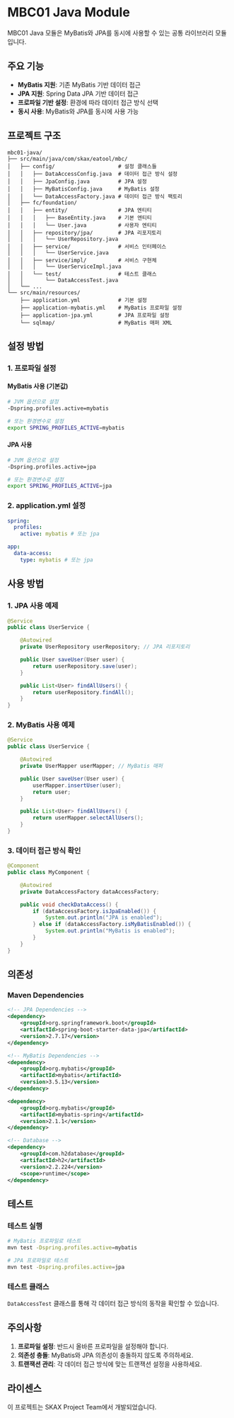 # MBC01 Java Module

MBC01 Java 모듈은 MyBatis와 JPA를 동시에 사용할 수 있는 공통 라이브러리 모듈입니다.

## 주요 기능

- **MyBatis 지원**: 기존 MyBatis 기반 데이터 접근
- **JPA 지원**: Spring Data JPA 기반 데이터 접근
- **프로파일 기반 설정**: 환경에 따라 데이터 접근 방식 선택
- **동시 사용**: MyBatis와 JPA를 동시에 사용 가능

## 프로젝트 구조

```
mbc01-java/
├── src/main/java/com/skax/eatool/mbc/
│   ├── config/                    # 설정 클래스들
│   │   ├── DataAccessConfig.java  # 데이터 접근 방식 설정
│   │   ├── JpaConfig.java         # JPA 설정
│   │   ├── MyBatisConfig.java     # MyBatis 설정
│   │   └── DataAccessFactory.java # 데이터 접근 방식 팩토리
│   ├── fc/foundation/
│   │   ├── entity/                # JPA 엔티티
│   │   │   ├── BaseEntity.java    # 기본 엔티티
│   │   │   └── User.java          # 사용자 엔티티
│   │   ├── repository/jpa/        # JPA 리포지토리
│   │   │   └── UserRepository.java
│   │   ├── service/               # 서비스 인터페이스
│   │   │   └── UserService.java
│   │   ├── service/impl/          # 서비스 구현체
│   │   │   └── UserServiceImpl.java
│   │   └── test/                  # 테스트 클래스
│   │       └── DataAccessTest.java
│   └── ...
└── src/main/resources/
    ├── application.yml            # 기본 설정
    ├── application-mybatis.yml    # MyBatis 프로파일 설정
    ├── application-jpa.yml        # JPA 프로파일 설정
    └── sqlmap/                    # MyBatis 매퍼 XML
```

## 설정 방법

### 1. 프로파일 설정

#### MyBatis 사용 (기본값)

```bash
# JVM 옵션으로 설정
-Dspring.profiles.active=mybatis

# 또는 환경변수로 설정
export SPRING_PROFILES_ACTIVE=mybatis
```

#### JPA 사용

```bash
# JVM 옵션으로 설정
-Dspring.profiles.active=jpa

# 또는 환경변수로 설정
export SPRING_PROFILES_ACTIVE=jpa
```

### 2. application.yml 설정

```yaml
spring:
  profiles:
    active: mybatis # 또는 jpa

app:
  data-access:
    type: mybatis # 또는 jpa
```

## 사용 방법

### 1. JPA 사용 예제

```java
@Service
public class UserService {

    @Autowired
    private UserRepository userRepository; // JPA 리포지토리

    public User saveUser(User user) {
        return userRepository.save(user);
    }

    public List<User> findAllUsers() {
        return userRepository.findAll();
    }
}
```

### 2. MyBatis 사용 예제

```java
@Service
public class UserService {

    @Autowired
    private UserMapper userMapper; // MyBatis 매퍼

    public User saveUser(User user) {
        userMapper.insertUser(user);
        return user;
    }

    public List<User> findAllUsers() {
        return userMapper.selectAllUsers();
    }
}
```

### 3. 데이터 접근 방식 확인

```java
@Component
public class MyComponent {

    @Autowired
    private DataAccessFactory dataAccessFactory;

    public void checkDataAccess() {
        if (dataAccessFactory.isJpaEnabled()) {
            System.out.println("JPA is enabled");
        } else if (dataAccessFactory.isMyBatisEnabled()) {
            System.out.println("MyBatis is enabled");
        }
    }
}
```

## 의존성

### Maven Dependencies

```xml
<!-- JPA Dependencies -->
<dependency>
    <groupId>org.springframework.boot</groupId>
    <artifactId>spring-boot-starter-data-jpa</artifactId>
    <version>2.7.17</version>
</dependency>

<!-- MyBatis Dependencies -->
<dependency>
    <groupId>org.mybatis</groupId>
    <artifactId>mybatis</artifactId>
    <version>3.5.13</version>
</dependency>

<dependency>
    <groupId>org.mybatis</groupId>
    <artifactId>mybatis-spring</artifactId>
    <version>2.1.1</version>
</dependency>

<!-- Database -->
<dependency>
    <groupId>com.h2database</groupId>
    <artifactId>h2</artifactId>
    <version>2.2.224</version>
    <scope>runtime</scope>
</dependency>
```

## 테스트

### 테스트 실행

```bash
# MyBatis 프로파일로 테스트
mvn test -Dspring.profiles.active=mybatis

# JPA 프로파일로 테스트
mvn test -Dspring.profiles.active=jpa
```

### 테스트 클래스

`DataAccessTest` 클래스를 통해 각 데이터 접근 방식의 동작을 확인할 수 있습니다.

## 주의사항

1. **프로파일 설정**: 반드시 올바른 프로파일을 설정해야 합니다.
2. **의존성 충돌**: MyBatis와 JPA 의존성이 충돌하지 않도록 주의하세요.
3. **트랜잭션 관리**: 각 데이터 접근 방식에 맞는 트랜잭션 설정을 사용하세요.

## 라이센스

이 프로젝트는 SKAX Project Team에서 개발되었습니다.
